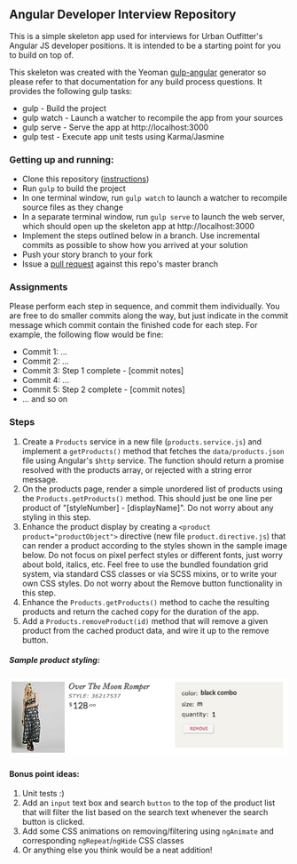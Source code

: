 ## Angular Developer Interview Repository

This is a simple skeleton app used for interviews for Urban Outfitter's Angular JS developer positions.  It is intended to be a starting point for you to build on top of.

This skeleton was created with the Yeoman [gulp-angular](https://github.com/Swiip/generator-gulp-angular) generator so please refer to that documentation for any build process questions.  It provides the following gulp tasks:

 - gulp - Build the project
 - gulp watch - Launch a watcher to recompile the app from your sources
 - gulp serve - Serve the app at http://localhost:3000
 - gulp test - Execute app unit tests using Karma/Jasmine

### Getting up and running:

 - Clone this repository ([instructions](https://help.github.com/articles/fork-a-repo/))
 - Run `gulp` to build the project
 - In one terminal window, run `gulp watch` to launch a watcher to recompile source files as they change
 - In a separate terminal window, run `gulp serve` to launch the web server, which should open up the skeleton app at http://localhost:3000
 - Implement the steps outlined below in a branch.  Use incremental commits as possible to show how you arrived at your solution
 - Push your story branch to your fork
 - Issue a [pull request](https://help.github.com/articles/using-pull-requests/) against this repo's master branch

### Assignments

Please perform each step in sequence, and commit them individually.  You are free to do smaller commits along the way, but just indicate in the commit message which commit contain the finished code for each step.  For example, the following flow would be fine:

 - Commit 1: ...
 - Commit 2: ...
 - Commit 3: Step 1 complete - [commit notes]
 - Commit 4: ...
 - Commit 5: Step 2 complete - [commit notes]
 - ... and so on


### Steps

 1. Create a `Products` service in a new file (`products.service.js`) and implement a `getProducts()` method that fetches the `data/products.json` file using Angular's `$http` service.  The function should return a promise resolved with the products array, or rejected with a string error message.
 2. On the products page, render a simple unordered list of products using the `Products.getProducts()` method.  This should just be one line per product of "[styleNumber] - [displayName]".  Do not worry about any styling in this step.
 3. Enhance the product display by creating a `<product product="productObject">` directive (new file `product.directive.js`) that can render a product according to the styles shown in the sample image below.  Do not focus on pixel perfect styles or different fonts, just worry about bold, italics, etc.  Feel free to use the bundled foundation grid system, via standard CSS classes or via SCSS mixins, or to write your own CSS styles.  Do not worry about the Remove button functionality in this step.
 4. Enhance the `Products.getProducts()` method to cache the resulting products and return the cached copy for the duration of the app.
 5. Add a `Products.removeProduct(id)` method that will remove a given product from the cached product data, and wire it up to the remove button.

##### Sample product styling:

![Sample Product Styling](./SampleProduct.png)

#### Bonus point ideas:
1. Unit tests :)
2. Add an `input` text box and search `button` to the top of the product list that will filter the list based on the search text whenever the search button is clicked.
3. Add some CSS animations on removing/filtering using `ngAnimate` and corresponding `ngRepeat`/`ngHide` CSS classes
4. Or anything else you think would be a neat addition!

